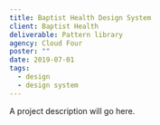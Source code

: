 ```yaml
---
title: Baptist Health Design System
client: Baptist Health
deliverable: Pattern library
agency: Cloud Four
poster: ""
date: 2019-07-01
tags:
  - design
  - design system
---
```


A project description will go here. 